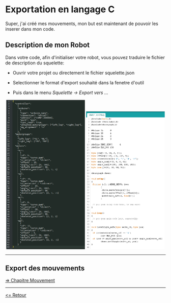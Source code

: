 # Exportation en langage C

Super, j'ai créé mes mouvements, mon but est maintenant de pouvoir les inserer dans mon code.

## Description de mon Robot

Dans votre code, afin d'initialiser votre robot, vous pouvez traduire le fichier de description du squelette:

- Ouvrir votre projet ou directement le fichier squelette.json

- Selectionner le format d'export souhaité dans la fenetre d'outil

- Puis dans le menu *Squelette -> Export vers ...*

<div align="center"><img alt="skeleton.json" width="49%" src="../skeleton/img_skeleton_json.png" />&nbsp;<img alt="export_c.screen" width="49%" src="./img_export_c.png" /></div>

---

## Export des mouvements

[=> Chapitre Mouvement](../movement/desc_movement_fr.md#actions-sur-les-mouvements)

---

[<= Retour](../../README_fr.md#choreograph-vous-permet)

